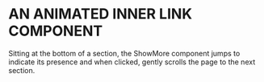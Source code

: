 # AN ANIMATED INNER LINK COMPONENT

Sitting at the bottom of a section, the ShowMore component jumps to indicate its presence and when clicked, gently scrolls the page to the next section.

